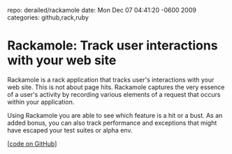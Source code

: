 repo: derailed/rackamole
date: Mon Dec 07 04:41:20 -0600 2009
categories: github,rack,ruby

#  Rackamole: Track user interactions with your web site

Rackamole is a rack application that tracks user's interactions with your web site. This is not about page hits. Rackamole captures the very essence of a user's activity by recording various elements of a request that occurs within your application.

Using Rackamole you are able to see which feature is a hit or a bust. As an added bonus, you can also track performance and exceptions that might have escaped your test suites or alpha env.

[[code on GitHub](http://github.com/derailed/rackamole)]
